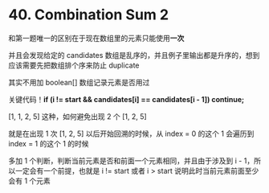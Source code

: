 # 40. Combination Sum 2
和第一题唯一的区别在于现在数组里的元素只能使用**一次**

并且会发现给定的 candidates 数组是乱序的，并且例子里输出都是升序的，想到应该需要先把数组排个序来防止 duplicate

其实不用加 boolean[] 数组记录元素是否用过

关键代码！**if (i != start && candidates[i] == candidates[i - 1]) continue;**

[1, 1, 2, 5] 这种，如何避免出现 2 个 [1, 2, 5]

就是在出现 1 次 [1, 2, 5] 以后开始回溯的时候，从 index = 0 的这个 1 会遍历到 index = 1 的这个 1 的时候

多加 1 个判断，判断当前元素是否和前面一个元素相同，并且由于涉及到 i - 1，所以一定会有一个前提，也就是 i != start 或者 i > start 说明此时当前元素前面至少会有 1 个元素

